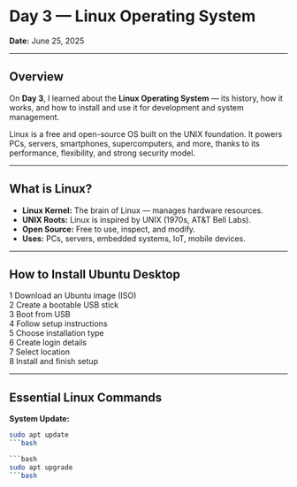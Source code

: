 # Day 3 — Linux Operating System

**Date:** June 25, 2025

---

## Overview

On **Day 3**, I learned about the **Linux Operating System** — its history, how it works, and how to install and use it for development and system management.

Linux is a free and open-source OS built on the UNIX foundation. It powers PCs, servers, smartphones, supercomputers, and more, thanks to its performance, flexibility, and strong security model.

---

## What is Linux?

-  **Linux Kernel:** The brain of Linux — manages hardware resources.
-  **UNIX Roots:** Linux is inspired by UNIX (1970s, AT&T Bell Labs).
-  **Open Source:** Free to use, inspect, and modify.
-  **Uses:** PCs, servers, embedded systems, IoT, mobile devices.

---

## How to Install Ubuntu Desktop

1️ Download an Ubuntu image (ISO)  
2️ Create a bootable USB stick  
3️ Boot from USB  
4️ Follow setup instructions  
5️ Choose installation type  
6️ Create login details  
7️ Select location  
8️ Install and finish setup

---

## Essential Linux Commands

**System Update:**
```bash
sudo apt update
```bash

```bash
sudo apt upgrade
```bash
